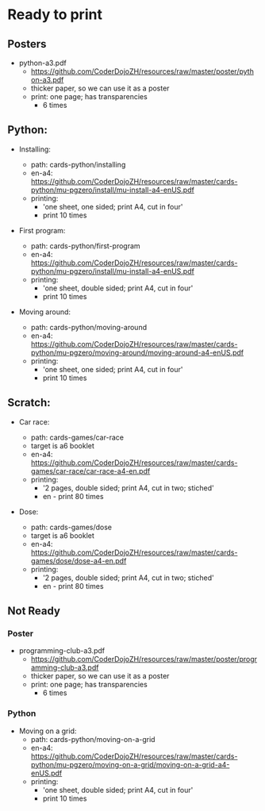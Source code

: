 # Ready to print

## Posters
- python-a3.pdf
  - <https://github.com/CoderDojoZH/resources/raw/master/poster/python-a3.pdf>
  - thicker paper, so we can use it as a poster
  - print: one page; has transparencies
      - 6 times

## Python:

- Installing:
  - path: cards-python/installing
  - en-a4: <https://github.com/CoderDojoZH/resources/raw/master/cards-python/mu-pgzero/install/mu-install-a4-enUS.pdf>
  - printing:
    - 'one sheet, one sided; print A4, cut in four'
    - print 10 times
    
- First program:
  - path: cards-python/first-program
  - en-a4: <https://github.com/CoderDojoZH/resources/raw/master/cards-python/mu-pgzero/install/mu-install-a4-enUS.pdf>
  - printing:
    - 'one sheet, double sided; print A4, cut in four'
    - print 10 times
    
- Moving around:
  - path: cards-python/moving-around
  - en-a4: <https://github.com/CoderDojoZH/resources/raw/master/cards-python/mu-pgzero/moving-around/moving-around-a4-enUS.pdf>
  - printing:
    - 'one sheet, one sided; print A4, cut in four'
    - print 10 times    
    
    

## Scratch:
  
- Car race:
  - path: cards-games/car-race
  - target is a6 booklet
  - en-a4: <https://github.com/CoderDojoZH/resources/raw/master/cards-games/car-race/car-race-a4-en.pdf>
  - printing: 
    - '2 pages, double sided; print A4, cut in two; stiched'
    - en - print 80 times
  
- Dose:
  - path: cards-games/dose
  - target is a6 booklet
  - en-a4: <https://github.com/CoderDojoZH/resources/raw/master/cards-games/dose/dose-a4-en.pdf>
  - printing: 
    - '2 pages, double sided; print A4, cut in two; stiched'
    - en - print 80 times


## Not Ready

### Poster
- programming-club-a3.pdf
  - <https://github.com/CoderDojoZH/resources/raw/master/poster/programming-club-a3.pdf>
  - thicker paper, so we can use it as a poster
  - print: one page; has transparencies
      - 6 times

### Python
- Moving on a grid:
  - path: cards-python/moving-on-a-grid
  - en-a4: <https://github.com/CoderDojoZH/resources/raw/master/cards-python/mu-pgzero/moving-on-a-grid/moving-on-a-grid-a4-enUS.pdf>
  - printing:
    - 'one sheet, double sided; print A4, cut in four'
    - print 10 times    